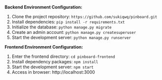 **Backend Environment Configuration:**

1. Clone the project repository: `https://github.com/sukiqwq/pinboard.git`
2. Install dependencies: `pip install -r requirements.txt`
3. Initialize the database: `python manage.py migrate`
4. Create an admin account: `python manage.py createsuperuser`
5. Start the development server: `python manage.py runserver`

**Frontend Environment Configuration:**

1. Enter the frontend directory: `cd pinboard-frontend`
2. Install dependency packages: `npm install`
3. Start the development server: `npm start`
4. Access in browser: http://localhost:3000